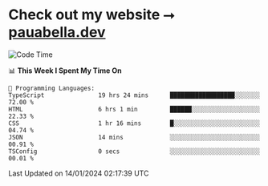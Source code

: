 # Check out my website ⭢ [pauabella.dev](https://pauabella.dev)

<!--START_SECTION:waka-->
![Code Time](http://img.shields.io/badge/Code%20Time-2%2C853%20hrs%2027%20mins-blue)

📊 **This Week I Spent My Time On** 

```text
💬 Programming Languages: 
TypeScript               19 hrs 24 mins      ██████████████████░░░░░░░   72.00 % 
HTML                     6 hrs 1 min         ██████░░░░░░░░░░░░░░░░░░░   22.33 % 
CSS                      1 hr 16 mins        █░░░░░░░░░░░░░░░░░░░░░░░░   04.74 % 
JSON                     14 mins             ░░░░░░░░░░░░░░░░░░░░░░░░░   00.91 % 
TSConfig                 0 secs              ░░░░░░░░░░░░░░░░░░░░░░░░░   00.01 % 
```


 Last Updated on 14/01/2024 02:17:39 UTC
<!--END_SECTION:waka-->
